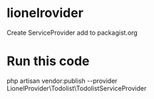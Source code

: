 # lionelrovider
Create ServiceProvider add to packagist.org
# Run this code
php artisan vendor:publish --provider LionelProvider\Todolist\TodolistServiceProvider